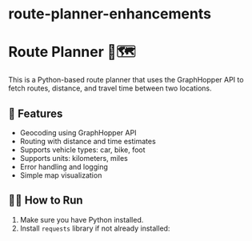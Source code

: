 # route-planner-enhancements

# Route Planner 🚗🗺️

This is a Python-based route planner that uses the GraphHopper API to fetch routes, distance, and travel time between two locations.

## 🔧 Features

- Geocoding using GraphHopper API
- Routing with distance and time estimates
- Supports vehicle types: car, bike, foot
- Supports units: kilometers, miles
- Error handling and logging
- Simple map visualization

## 👨‍💻 How to Run

1. Make sure you have Python installed.
2. Install `requests` library if not already installed:
